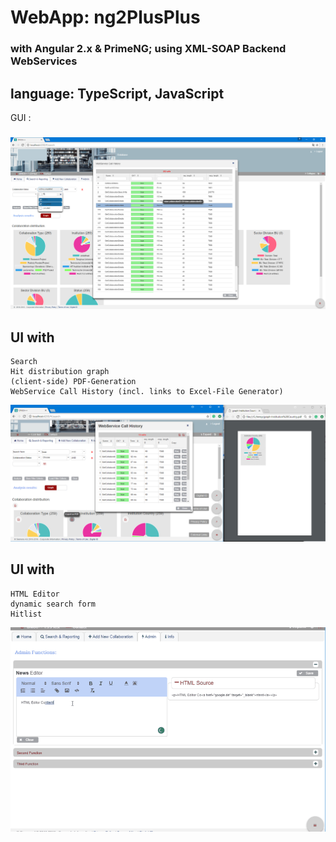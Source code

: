 # WebApp: ng2PlusPlus
### with Angular 2.x & PrimeNG; using XML-SOAP Backend WebServices
## language: TypeScript, JavaScript

GUI :
#####

![ng2plusplus](https://raw.githubusercontent.com/privet56/ng2PlusPlus/master/ng2plusplus.png)

## UI with
    Search
    Hit distribution graph
    (client-side) PDF-Generation
    WebService Call History (incl. links to Excel-File Generator)

![ng2plusplus2](https://raw.githubusercontent.com/privet56/ng2PlusPlus/master/ng2plusplus.2.png)

## UI with
    HTML Editor
    dynamic search form
    Hitlist

![ng2plusplusinmotion](https://raw.githubusercontent.com/privet56/ng2PlusPlus/master/ngplusplus.in.motion.gif)
